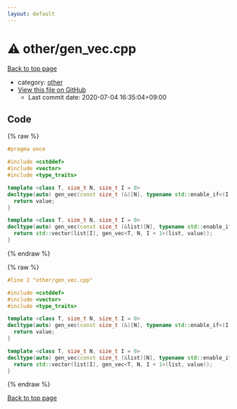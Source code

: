 ```yaml
---
layout: default
---
```


<!-- mathjax config similar to math.stackexchange -->
<script type="text/javascript" async
  src="https://cdnjs.cloudflare.com/ajax/libs/mathjax/2.7.5/MathJax.js?config=TeX-MML-AM_CHTML">
</script>
<script type="text/x-mathjax-config">
  MathJax.Hub.Config({
    TeX: { equationNumbers: { autoNumber: "AMS" }},
    tex2jax: {
      inlineMath: [ ['$','$'] ],
      processEscapes: true
    },
    "HTML-CSS": { matchFontHeight: false },
    displayAlign: "left",
    displayIndent: "2em"
  });
</script>

<script type="text/javascript" src="https://cdnjs.cloudflare.com/ajax/libs/jquery/3.4.1/jquery.min.js"></script>
<script src="https://cdn.jsdelivr.net/npm/jquery-balloon-js@1.1.2/jquery.balloon.min.js" integrity="sha256-ZEYs9VrgAeNuPvs15E39OsyOJaIkXEEt10fzxJ20+2I=" crossorigin="anonymous"></script>
<script type="text/javascript" src="../../assets/js/copy-button.js"></script>
<link rel="stylesheet" href="../../assets/css/copy-button.css" />


# :warning: other/gen_vec.cpp

<a href="../../index.html">Back to top page</a>

* category: <a href="../../index.html#795f3202b17cb6bc3d4b771d8c6c9eaf">other</a>
* <a href="{{ site.github.repository_url }}/blob/master/other/gen_vec.cpp">View this file on GitHub</a>
    - Last commit date: 2020-07-04 16:35:04+09:00




## Code

<a id="unbundled"></a>
{% raw %}
```cpp
#pragma once

#include <cstddef>
#include <vector>
#include <type_traits>

template <class T, size_t N, size_t I = 0>
decltype(auto) gen_vec(const size_t (&)[N], typename std::enable_if<(I == N), const T&>::type value = T{}) { 
  return value; 
}

template <class T, size_t N, size_t I = 0>
decltype(auto) gen_vec(const size_t (&list)[N], typename std::enable_if<(I != N), const T&>::type value = T{}) { 
  return std::vector(list[I], gen_vec<T, N, I + 1>(list, value)); 
}

```
{% endraw %}

<a id="bundled"></a>
{% raw %}
```cpp
#line 2 "other/gen_vec.cpp"

#include <cstddef>
#include <vector>
#include <type_traits>

template <class T, size_t N, size_t I = 0>
decltype(auto) gen_vec(const size_t (&)[N], typename std::enable_if<(I == N), const T&>::type value = T{}) { 
  return value; 
}

template <class T, size_t N, size_t I = 0>
decltype(auto) gen_vec(const size_t (&list)[N], typename std::enable_if<(I != N), const T&>::type value = T{}) { 
  return std::vector(list[I], gen_vec<T, N, I + 1>(list, value)); 
}

```
{% endraw %}

<a href="../../index.html">Back to top page</a>

